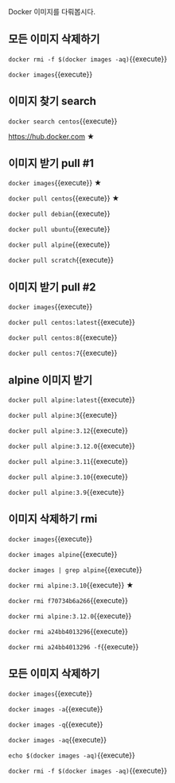 Docker 이미지를 다뤄봅시다.

## 모든 이미지 삭제하기

`docker rmi -f $(docker images -aq)`{{execute}}

`docker images`{{execute}}

## 이미지 찾기 search

`docker search centos`{{execute}}

https://hub.docker.com ★

## 이미지 받기 pull #1

`docker images`{{execute}} ★

`docker pull centos`{{execute}} ★

`docker pull debian`{{execute}}

`docker pull ubuntu`{{execute}}

`docker pull alpine`{{execute}}

`docker pull scratch`{{execute}}

## 이미지 받기 pull #2

`docker images`{{execute}}

`docker pull centos:latest`{{execute}}

`docker pull centos:8`{{execute}}

`docker pull centos:7`{{execute}}

## alpine 이미지 받기

`docker pull alpine:latest`{{execute}}

`docker pull alpine:3`{{execute}}

`docker pull alpine:3.12`{{execute}}

`docker pull alpine:3.12.0`{{execute}}

`docker pull alpine:3.11`{{execute}}

`docker pull alpine:3.10`{{execute}}

`docker pull alpine:3.9`{{execute}}

## 이미지 삭제하기 rmi

`docker images`{{execute}}

`docker images alpine`{{execute}}

`docker images | grep alpine`{{execute}}

`docker rmi alpine:3.10`{{execute}} ★

`docker rmi f70734b6a266`{{execute}}

`docker rmi alpine:3.12.0`{{execute}}

`docker rmi a24bb4013296`{{execute}}

`docker rmi a24bb4013296 -f`{{execute}}

## 모든 이미지 삭제하기

`docker images`{{execute}}

`docker images -a`{{execute}}

`docker images -q`{{execute}}

`docker images -aq`{{execute}}

`echo $(docker images -aq)`{{execute}}

`docker rmi -f $(docker images -aq)`{{execute}}
